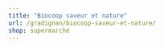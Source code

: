 ```yaml
---
title: "Biocoop saveur et nature"
url: /gradignan/biocoop-saveur-et-nature/
shop: supermarché
---
```

